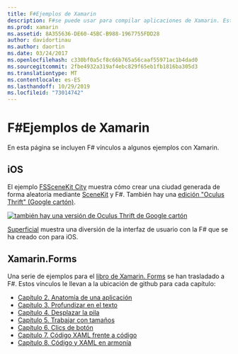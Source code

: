 ```yaml
---
title: F#Ejemplos de Xamarin
description: F#se puede usar para compilar aplicaciones de Xamarin. Este documento se vincula a varios proyectos de aplicación de Xamarin de ejemplo de iOS, Mac y Xamarin F#. Forms escritos en.
ms.prod: xamarin
ms.assetid: 8A355636-DE60-45BC-B988-1967755FDD28
author: davidortinau
ms.author: daortin
ms.date: 03/24/2017
ms.openlocfilehash: c330bf0a5cf8c66b765a56caaf55971ac1b4dad0
ms.sourcegitcommit: 2fbe4932a319af4ebc829f65eb1fb1816ba305d3
ms.translationtype: MT
ms.contentlocale: es-ES
ms.lasthandoff: 10/29/2019
ms.locfileid: "73014742"
---
```

# <a name="f-samples-for-xamarin"></a>F#Ejemplos de Xamarin

En esta página se incluyen F# vínculos a algunos ejemplos con Xamarin.

## <a name="ios"></a>iOS

El ejemplo [FSSceneKit City](https://docs.microsoft.com/samples/xamarin/ios-samples/ios8-fsscenekit/) muestra cómo crear una ciudad generada de forma aleatoria mediante [SceneKit](xref:SceneKit) y F#. También hay una [edición "Oculus Thrift" (Google cartón)](https://docs.microsoft.com/samples/xamarin/ios-samples/ios8-scenekitfsharp/).

[![también hay una versión de Oculus Thrift de Google cartón](samples-images/fxscenekit-sml.png)](samples-images/fxscenekit.png#lightbox)

[Superficial](https://github.com/dvdsgl/shallow) muestra una diversión de la interfaz de usuario con la F# que se ha creado con para iOS.

## <a name="xamarinforms"></a>Xamarin.Forms

Una serie de ejemplos para el [libro de Xamarin. Forms](~/xamarin-forms/creating-mobile-apps-xamarin-forms/index.md) se han trasladado a F#. Estos vínculos le llevan a la ubicación de github para cada capítulo:

- [Capítulo 2. Anatomía de una aplicación](https://github.com/xamarin/xamarin-forms-book-samples/tree/master/Chapter02/FS)
- [Capítulo 3. Profundizar en el texto](https://github.com/xamarin/xamarin-forms-book-samples/tree/master/Chapter03/FS)
- [Capítulo 4. Desplazar la pila](https://github.com/xamarin/xamarin-forms-book-samples/tree/master/Chapter04/FS)
- [Capítulo 5. Trabajar con tamaños](https://github.com/xamarin/xamarin-forms-book-samples/tree/master/Chapter05/FS)
- [Capítulo 6. Clics de botón](https://github.com/xamarin/xamarin-forms-book-samples/tree/master/Chapter06/FS)
- [Capítulo 7. Código XAML frente a código](https://github.com/xamarin/xamarin-forms-book-samples/tree/master/Chapter07/FS/CodePlusXaml)
- [Capítulo 8. Código y XAML en armonía](https://github.com/xamarin/xamarin-forms-book-samples/tree/master/Chapter08/FS/XamlKeypad)
